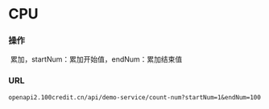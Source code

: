 # CPU

### 操作

​	累加，startNum：累加开始值，endNum：累加结束值

### URL

```http
openapi2.100credit.cn/api/demo-service/count-num?startNum=1&endNum=100
```

